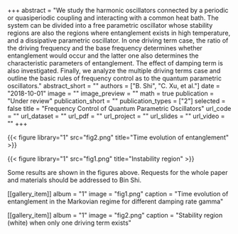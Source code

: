 ﻿+++ 
abstract = "We study the harmonic oscillators connected by a periodic or quasiperiodic coupling and interacting with a common heat bath. The system can be divided into a free parametric oscillator whose stability regions are also the regions where entanglement exists in high temperature, and a dissipative parametric oscillator. In one driving term case, the ratio of the driving frequency and the base frequency determines whether entanglement would occur and the latter one also determines the characteristic parameters of entanglement. The effect of damping term is also investigated. Finally, we analyze the multiple driving terms case and outline the basic rules of frequency control as to the quantum parametric oscillators."
abstract_short = ""
authors = ["B. Shi", "C. Xu, et al."]
date = "2018-10-01"
image = ""
image_preview = ""
math = true
publication = "Under review"
publication_short = ""
publication_types = ["2"]
selected = false
title = "Frequency Control of Quantum Parametric Oscillators"
url_code = ""
url_dataset = ""
url_pdf = ""
url_project = ""
url_slides = ""
url_video = ""
+++


{{< figure library="1" src="fig2.png" title="Time evolution of entanglement" >}}

{{< figure library="1" src="fig1.png" title="Instability region" >}}


Some results are shown in the figures above. Requests for the whole paper and materials should be addressed to Bin Shi. 

[[gallery_item]]
album = "1"
image = "fig1.png"
caption = "Time evolution of entanglement in the Markovian regime for different damping rate gamma"
    
[[gallery_item]]
album = "1"
image = "fig2.png"
caption = "Stability region (white) when only one driving term exists"
